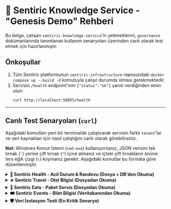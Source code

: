 # 🤖 Sentiric Knowledge Service - "Genesis Demo" Rehberi

Bu belge, çalışan `sentiric-knowledge-service`'in yeteneklerini, `governance` dokümanlarında tanımlanan kullanım senaryoları üzerinden canlı olarak test etmek için hazırlanmıştır.

## Önkoşullar

1.  Tüm Sentiric platformunun `sentiric-infrastructure` reposundaki `docker compose up --build -d` komutuyla çalışır durumda olması gerekmektedir.
2.  Servisin `/health` endpoint'inin `{"status":"ok"}` yanıtı verdiğinden emin olun:
    ```bash
    curl http://localhost:50055/health
    ```

---

## Canlı Test Senaryoları (`curl`)

Aşağıdaki komutları yeni bir terminalde çalıştırarak servisin farklı `tenant`'lar ve veri kaynakları için nasıl çalıştığını canlı olarak görebilirsiniz.

**Not:** Windows Komut İstemi (`cmd.exe`) kullanıyorsanız, JSON verisini tek tırnak (`'`) yerine çift tırnak (`"`) içine almanız ve içteki çift tırnakların önüne ters eğik çizgi (`\`) koymanız gerekir. Aşağıdaki komutlar bu formata göre düzenlenmiştir.

<details>
<summary><strong>🏥 Sentiric Health - Acil Durum & Randevu (Dosya + DB'den Okuma)</strong></summary>

*   **Acil durum protokolünü sorgula:**
    ```bash
    curl -X POST http://localhost:50055/api/v1/query -H "Content-Type: application/json" -d "{\"query\": \"bilincim kapalı ne yapmalıyım?\", \"tenant_id\": \"sentiric_health\"}"
    ```
*   **Veritabanından hizmet fiyatı sorgula:**
    ```bash
    curl -X POST http://localhost:50055/api/v1/query -H "Content-Type: application/json" -d "{\"query\": \"vip check-up için ödeme gerekli mi?\", \"tenant_id\": \"sentiric_health\"}"
    ```
</details>

<details>
<summary><strong>✈️ Sentiric Travel - Otel Bilgisi (Dosyadan Okuma)</strong></summary>

*   **Otel hakkında bilgi al:**
    ```bash
    curl -X POST http://localhost:50055/api/v1/query -H "Content-Type: application/json" -d "{\"query\": \"jakuzili odanız var mı?\", \"tenant_id\": \"sentiric_travel\"}"
    ```
*   **Canlı olarak Google Travel'dan otel önerisi al (Şu anda Windows'ta desteklenmiyor):**
    *Not: Bu özellik, Windows'taki bir `asyncio` sınırlaması nedeniyle şu anda yalnızca Docker (Linux) ortamında çalışmaktadır. Yerel Windows geliştirme ortamında hata verecektir.*
    ```bash
    curl -X POST http://localhost:50055/api/v1/query -H "Content-Type: application/json" -d "{\"query\": \"Antalyada gecelik fiyatı uygun, iyi puanlı bir otel önerir misin?\", \"tenant_id\": \"sentiric_travel\"}"
    ```
</details>

<details>
<summary><strong>🍕 Sentiric Eats - Paket Servis (Dosyadan Okuma)</strong></summary>

*   **Menü içeriğini sorgula:**
    ```bash
    curl -X POST http://localhost:50055/api/v1/query -H "Content-Type: application/json" -d "{\"query\": \"karışık pizzada ne var?\", \"tenant_id\": \"sentiric_eats\"}"
    ```
</details>

<details>
<summary><strong>🎟️ Sentiric Events - Bilet Bilgisi (Veritabanından Okuma)</strong></summary>

*   **Etkinlikleri sorgula:**
    ```bash
    curl -X POST http://localhost:50055/api/v1/query -H "Content-Type: application/json" -d "{\"query\": \"zorluda hangi konser var?\", \"tenant_id\": \"sentiric_events\"}"
    ```
</details>

<details>
<summary><strong>🛡️ Veri İzolasyon Testi (En Kritik Senaryo)</strong></summary>

*Bu test, bir kiracının başka bir kiracının verisine erişemediğini doğrular.*
```bash
# Sentiric Health tenant'ında, otel bilgisi arıyoruz.
curl -X POST http://localhost:50055/api/v1/query -H "Content-Type: application/json" -d "{\"query\": \"jakuzili odanız var mı?\", \"tenant_id\": \"sentiric_health\"}"
